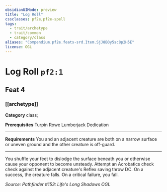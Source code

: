 ```yaml
---
obsidianUIMode: preview
title: "Log Roll"
cssclasses: pf2e,pf2e-spell
tags:
  - trait/archetype
  - trait/common
  - category/class
aliases: "Compendium.pf2e.feats-srd.Item.SjJ8BOy5sc8p2H5E"
license: OGL
---
```

# Log Roll `pf2:1`
## Feat 4
### [[archetype]]

**Category** class; 



**Prerequisites** Turpin Rowe Lumberjack Dedication
* * *
**Requirements** You and an adjacent creature are both on a narrow surface or uneven ground and the other creature is off-guard.

* * *

You shuffle your feet to dislodge the surface beneath you or otherwise cause your opponent to become unsteady. Attempt an Acrobatics check check against the adjacent creature's Reflex saving throw DC. On a success, the creature falls. On a critical failure, you fall.

*Source: Pathfinder #153: Life's Long Shadows*
*OGL*